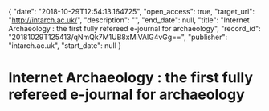 {
  "date": "2018-10-29T12:54:13.164725", 
  "open_access": true, 
  "target_url": "http://intarch.ac.uk/", 
  "description": "", 
  "end_date": null, 
  "title": "Internet Archaeology : the first fully refereed e-journal for archaeology", 
  "record_id": "20181029T125413/qNmQk7M1UB8xMiVAlG4vGg==", 
  "publisher": "intarch.ac.uk", 
  "start_date": null
}

# Internet Archaeology : the first fully refereed e-journal for archaeology

